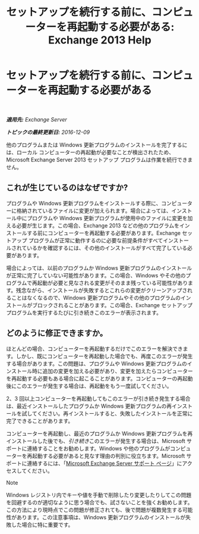 ﻿---
title: 'セットアップを続行する前に、コンピューターを再起動する必要がある: Exchange 2013 Help'
TOCTitle: セットアップを続行する前に、コンピューターを再起動する必要がある
ms:assetid: d5c73280-4e54-473a-b328-9673af11e2c0
ms:mtpsurl: https://technet.microsoft.com/ja-jp/library/ms.exch.setupreadiness.rebootpending(v=EXCHG.150)
ms:contentKeyID: 48270101
ms.date: 04/24/2018
mtps_version: v=EXCHG.150
ms.translationtype: HT
---

# セットアップを続行する前に、コンピューターを再起動する必要がある

 

_**適用先:** Exchange Server_

_**トピックの最終更新日:** 2016-12-09_

他のプログラムまたは Windows 更新プログラムのインストールを完了するには、ローカル コンピューターの再起動が必要なことが検出されたため、Microsoft Exchange Server 2013 セットアップ プログラムは作業を続行できません。

## これが生じているのはなぜですか?

プログラムや Windows 更新プログラムをインストールする際に、コンピューターに格納されているファイルに変更が加えられます。場合によっては、インストール中にプログラムや Windows 更新プログラムが使用中のファイルに変更を加える必要が生じます。この場合、Exchange 2013 などの他のプログラムをインストールする前にコンピューターを再起動する必要があります。Exchange セットアップ プログラムが正常に動作するのに必要な前提条件がすべてインストールされているかを確認するには、その他のインストールがすべて完了している必要があります。

場合によっては、以前のプログラムか Windows 更新プログラムのインストールが正常に完了していない可能性があります。この場合、Windows やその他のプログラムで再起動が必要と見なされる変更がそのまま残っている可能性があります。残念ながら、インストールが失敗するとこれらの変更がクリーンアップされることはなくなるので、Windows 更新プログラムやその他のプログラムのインストールがブロックされることがあります。この場合、Exchange セットアップ プログラムを実行するたびに引き続きこのエラーが表示されます。

## どのように修正できますか。

ほとんどの場合、コンピューターを再起動するだけでこのエラーを解決できます。しかし、既にコンピューターを再起動した場合でも、再度このエラーが発生する場合があります。この問題は、プログラムや Windows 更新プログラムのインストール時に追加の変更を加える必要があり、変更を加えたらコンピューターを再起動する必要もある場合に起こることがあります。コンピューターの再起動後にこのエラーが発生する場合は、再起動をもう一度試してください。

2、3 回以上コンピューターを再起動してもこのエラーが引き続き発生する場合は、最近インストールしたプログラムか Windows 更新プログラムの再インストールを試してください。再インストールすると、失敗したインストールを正常に完了できることがあります。

コンピューターを再起動し、最近のプログラムか Windows 更新プログラムを再インストールした後でも、*引き続き*このエラーが発生する場合は、Microsoft サポートに連絡することをお勧めします。Windows や他のプログラムがコンピューターを再起動する必要があると見なす理由の判別に役立ちます。Microsoft サポートに連絡するには、「[Microsoft Exchange Server サポート ページ](https://go.microsoft.com/fwlink/p/?linkid=525940)」にアクセスしてください。


> [!NOTE]
> Windows レジストリ内でキーや値を手動で削除したり変更したりしてこの問題を回避するのが適切なように思う場合でも、試さないことを強くお勧めします。この方法により現時点でこの問題が修正されても、後で問題が複数発生する可能性があります。この注意事項は、Windows 更新プログラムのインストールが失敗した場合に特に重要です。


